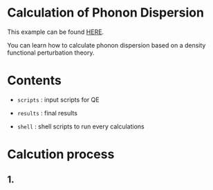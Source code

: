 Calculation of Phonon Dispersion
=================================

This example can be found [HERE](https://github.com/masato1122/Examples_QE/tree/main/examples/phonon_dfpt).

You can learn how to calculate phonon dispersion based on a density functional perturbation theory.

# Contents

* ``scripts`` : input scripts for QE

* ``results`` : final results

* ``shell`` : shell scripts to run every calculations

# Calcution process

## 1. 


##

